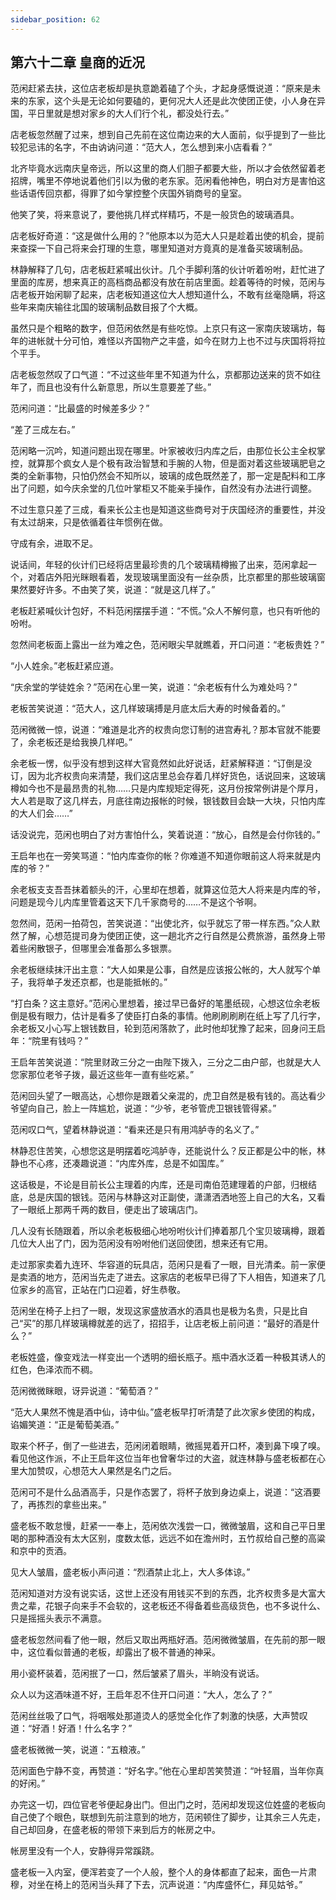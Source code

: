 ```yaml
---
sidebar_position: 62
---
```


## 第六十二章 **皇商的近况**

范闲赶紧去扶，这位店老板却是执意跪着磕了个头，才起身感慨说道：“原来是未来的东家，这个头是无论如何要磕的，更何况大人还是此次使团正使，小人身在异国，平日里就是想对家乡的大人们行个礼，都没处行去。”

店老板忽然醒了过来，想到自己先前在这位南边来的大人面前，似乎提到了一些比较犯忌讳的名字，不由讷讷问道：“范大人，怎么想到来小店看看？”

北齐毕竟水远南庆皇帝远，所以这里的商人们胆子都要大些，所以才会依然留着老招牌，嘴里不停地说着他们引以为傲的老东家。范闲看他神色，明白对方是害怕这些话语传回京都，得罪了如今掌控整个庆国外销商号的皇室。

他笑了笑，将来意说了，要他挑几样式样精巧，不是一般货色的玻璃酒具。

店老板好奇道：“这是做什么用的？”他原本以为范大人只是趁着出使的机会，提前来查探一下自己将来会打理的生意，哪里知道对方竟真的是准备买玻璃制品。

林静解释了几句，店老板赶紧喊出伙计。几个手脚利落的伙计听着吩咐，赶忙进了里面的库房，想来真正的高档商品都没有放在前店里面。趁着等待的时候，范闲与店老板开始闲聊了起来，店老板知道这位大人想知道什么，不敢有丝毫隐瞒，将这些年来南庆输往北国的玻璃制品数目报了个大概。

虽然只是个粗略的数字，但范闲依然是有些吃惊。上京只有这一家南庆玻璃坊，每年的进帐就十分可怕，难怪以齐国物产之丰盛，如今在财力上也不过与庆国将将拉个平手。

店老板忽然叹了口气道：“不过这些年里不知道为什么，京都那边送来的货不如往年了，而且也没有什么新意思，所以生意要差了些。”

范闲问道：“比最盛的时候差多少？”

“差了三成左右。”

范闲略一沉吟，知道问题出现在哪里。叶家被收归内库之后，由那位长公主全权掌控，就算那个疯女人是个极有政治智慧和手腕的人物，但是面对着这些玻璃肥皂之类的全新事物，只怕仍然会不知所以，玻璃的成色既然差了，那一定是配料和工序出了问题，如今庆余堂的几位叶掌柜又不能亲手操作，自然没有办法进行调整。

不过生意只差了三成，看来长公主也是知道这些商号对于庆国经济的重要性，并没有太过胡来，只是依循着往年惯例在做。

守成有余，进取不足。

说话间，年轻的伙计们已经将店里最珍贵的几个玻璃精樽搬了出来，范闲拿起一个，对着店外阳光眯眼看着，发现玻璃里面没有一丝杂质，比京都里的那些玻璃窗果然要好许多。不由笑了笑，说道：“就是这几样了。”

老板赶紧喊伙计包好，不料范闲摆摆手道：“不慌。”众人不解何意，也只有听他的吩咐。

忽然间老板面上露出一丝为难之色，范闲眼尖早就瞧着，开口问道：“老板贵姓？”

“小人姓余。”老板赶紧应道。

“庆余堂的学徒姓余？”范闲在心里一笑，说道：“余老板有什么为难处吗？”

老板苦笑说道：“范大人，这几样玻璃搏是月底太后大寿的时候备着的。”

范闲微微一惊，说道：“难道是北齐的权贵向您订制的进宫寿礼？那本官就不能要了，余老板还是给我换几样吧。”

余老板一愣，似乎没有想到这样大官竟然如此好说话，赶紧解释道：“订倒是没订，因为北齐权贵向来清楚，我们这店里总会存着几样好货色，话说回来，这玻璃樽如今也不是最昂贵的礼物……只是内库规矩定得死，这月份按常例讲是个厚月，大人若是取了这几样去，月底往南边报帐的时候，银钱数目会缺一大块，只怕内库的大人们会……”

话没说完，范闲也明白了对方害怕什么，笑着说道：“放心，自然是会付你钱的。”

王启年也在一旁笑骂道：“怕内库查你的帐？你难道不知道你眼前这人将来就是内库的爷？”

余老板支支吾吾抹着额头的汗，心里却在想着，就算这位范大人将来是内库的爷，问题是现今儿内库里管着这天下几千家商号的……不是这个爷啊。

忽然间，范闲一拍荷包，苦笑说道：“出使北齐，似乎就忘了带一样东西。”众人默然了解，心想范提司身为使团正使，这一趟北齐之行自然是公费旅游，虽然身上带着些闲散银子，但哪里会准备那么多银票。

余老板继续抹汗出主意：“大人如果是公事，自然是应该报公帐的，大人就写个单子，我将单子发还京都，也是能抵帐的。”

“打白条？这主意好。”范闲心里想着，接过早已备好的笔墨纸砚，心想这位余老板倒是极有眼力，估计是看多了使臣打白条的事情。他刷刷刷刷在纸上写了几行字，余老板又小心写上银钱数目，轮到范闲落款了，此时他却犹豫了起来，回身问王启年：“院里有钱吗？”

王启年苦笑说道：“院里财政三分之一由陛下拨入，三分之二由户部，也就是大人您家那位老爷子拨，最近这些年一直有些吃紧。”

范闲回头望了一眼高达，心想你是跟着父亲混的，虎卫自然是极有钱的。高达看少爷望向自己，脸上一阵尴尬，说道：“少爷，老爷管虎卫银钱管得紧。”

范闲叹口气，望着林静说道：“看来还是只有用鸿胪寺的名义了。”

林静忍住苦笑，心想您这是明摆着吃鸿胪寺，还能说什么？反正都是公中的帐，林静也不心疼，还凑趣说道：“内库外库，总是不如国库。”

这话极是，不论是目前长公主理着的内库，还是司南伯范建理着的户部，归根结底，总是庆国的银钱。范闲与林静这对正副使，潇潇洒洒地签上自己的大名，又看了一眼纸上那两千两的数目，便走出了玻璃店门。

几人没有长随跟着，所以余老板极细心地吩咐伙计们捧着那几个宝贝玻璃樽，跟着几位大人出了门，因为范闲没有吩咐他们送回使团，想来还有它用。

走过那家卖着九连环、华容道的玩具店，范闲只是看了一眼，目光清柔。前一家便是卖酒的地方，范闲当先走了进去。这家店的老板早已得了下人相告，知道来了几位家乡的高官，正站在门口迎着，好生恭敬。

范闲坐在椅子上扫了一眼，发现这家盛放酒水的酒具也是极为名贵，只是比自己“买”的那几样玻璃樽就差的远了，招招手，让店老板上前问道：“最好的酒是什么？”

老板姓盛，像变戏法一样变出一个透明的细长瓶子。瓶中酒水泛着一种极其诱人的红色，色泽浓而不稠。

范闲微微眯眼，讶异说道：“葡萄酒？”

“范大人果然不愧是酒中仙，诗中仙。”盛老板早打听清楚了此次家乡使团的构成，谄媚笑道：“正是葡萄美酒。”

取来个杯子，倒了一些进去，范闲闭着眼睛，微摇晃着开口杯，凑到鼻下嗅了嗅。看见他这作派，不止王启年这位当年也曾奢华过的大盗，就连林静与盛老板都在心里大加赞叹，心想范大人果然是名门之后。

范闲可不是什么品酒高手，只是作态罢了，将杯子放到身边桌上，说道：“这酒要了，再拣烈的拿些出来。”

盛老板不敢怠慢，赶紧一一奉上，范闲依次浅尝一口，微微皱眉，这和自己平日里喝的那种酒没有太大区别，度数太低，远远不如在澹州时，五竹叔给自己整的高粱和京中的贡酒。

见大人皱眉，盛老板小声问道：“烈酒禁止北上，大人多体谅。”

范闲知道对方没有说实话，这世上还没有用钱买不到的东西，北齐权贵多是大富大贵之辈，花银子向来手不会软的，这老板还不得备着些高级货色，也不多说什么、只是摇摇头表示不满意。

盛老板忽然间看了他一眼，然后又取出两瓶好酒。范闲微微皱眉，在先前的那一眼中，这位看似普通的老板，却露出了极不普通的神采。

用小瓷杯装着，范闲抿了一口，然后皱紧了眉头，半晌没有说话。

众人以为这酒味道不好，王启年忍不住开口问道：“大人，怎么了？”

范闲丝丝吸了口气，将咽喉处那道烫人的感觉全化作了刺激的快感，大声赞叹道：“好酒！好酒！什么名字？”

盛老板微微一笑，说道：“五粮液。”

范闲面色宁静不变，再赞道：“好名字。”他在心里却苦笑赞道：“叶轻眉，当年你真的好闲。”

办完这一切，四位官老爷便起身出门。但出门之时，范闲却发现这位姓盛的老板向自己使了个眼色，联想到先前注意到的地方，范闲顿住了脚步，让其余三人先走，自己却回身，在盛老板的带领下来到后方的帐房之中。

帐房里没有一个人，安静得异常蹊跷。

盛老板一入内室，便浑若变了一个人般，整个人的身体都直了起来，面色一片肃穆，对坐在椅上的范闲当头拜了下去，沉声说道：“内库盛怀仁，拜见姑爷。”

